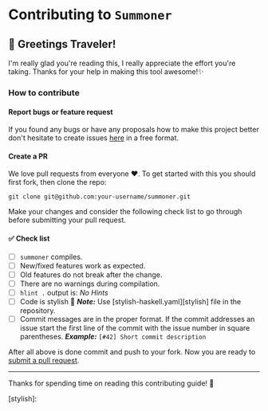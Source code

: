 # Contributing to `Summoner`

## :wave: Greetings Traveler!

I'm really glad you're reading this, I really appreciate the effort you're taking.
Thanks for your help in making this tool awesome!:sparkles:

### How to contribute
#### Report bugs or feature request
If you found any bugs or have any proposals how to make this project better
don't hesitate to create issues [here][issues] in a free format.

#### Create a PR
We love pull requests from everyone :heart:.
To get started with this you should first fork, then clone the repo:

    git clone git@github.com:your-username/summoner.git

Make your changes and consider the following check list to go through before submitting your pull request.

#### :white_check_mark: Check list
- [ ] `summoner` compiles.
- [ ] New/fixed features work as expected.
- [ ] Old features do not break after the change.
- [ ] There are no warnings during compilation.
- [ ] `hlint .` output is: _No Hints_
- [ ] Code is stylish :lipstick:
    **_Note:_** Use [stylish-haskell.yaml][stylish] file in the repository.
- [ ] Commit messages are in the proper format. If the commit addresses an issue start
      the first line of the commit with the issue number in square parentheses.
    **_Example:_** `[#42] Short commit description`

After all above is done commit and push to your fork.
Now you are ready to [submit a pull request][pr].


----------
Thanks for spending time on reading this contributing guide! :sparkling_heart:

[pr]: https://github.com/kowainik/summoner/compare/
[issues]: https://github.com/kowainik/summoner/issues/new
[stylish]:

